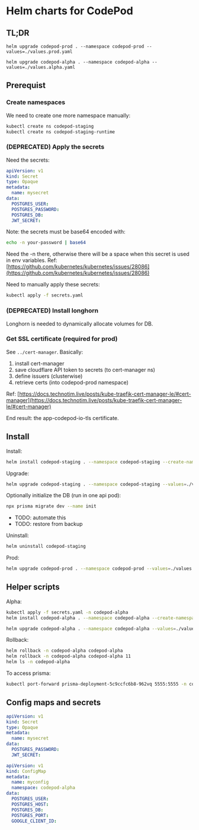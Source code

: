 # Helm charts for CodePod

## TL;DR

```
helm upgrade codepod-prod . --namespace codepod-prod --values=./values.prod.yaml

helm upgrade codepod-alpha . --namespace codepod-alpha --values=./values.alpha.yaml
```

## Prerequist

### Create namespaces

We need to create one more namespace manually:

```bash
kubectl create ns codepod-staging
kubectl create ns codepod-staging-runtime
```

### (DEPRECATED) Apply the secrets

Need the secrets:

```yaml
apiVersion: v1
kind: Secret
type: Opaque
metadata:
  name: mysecret
data:
  POSTGRES_USER:
  POSTGRES_PASSWORD:
  POSTGRES_DB:
  JWT_SECRET:
```

Note: the secrets must be base64 encoded with:

```bash
echo -n your-password | base64
```

Need the -n there, otherwise there will be a space when this secret is used in
env variables. Ref: [https://github.com/kubernetes/kubernetes/issues/28086](https://github.com/kubernetes/kubernetes/issues/28086)

Need to manually apply these secrets:

```bash
kubectl apply -f secrets.yaml
```

### (DEPRECATED) Install longhorn

Longhorn is needed to dynamically allocate volumes for DB.

### Get SSL certificate (required for prod)

See `../cert-manager`. Basically:

1. install cert-manager
2. save cloudflare API token to secrets (to cert-manager ns)
3. define issuers (clusterwise)
4. retrieve certs (into codepod-prod namespace)

Ref: [https://docs.technotim.live/posts/kube-traefik-cert-manager-le/#cert-manager](https://docs.technotim.live/posts/kube-traefik-cert-manager-le/#cert-manager)

End result: the app-codepod-io-tls certificate.

## Install

Install:

```bash
helm install codepod-staging . --namespace codepod-staging --create-namespace --values=./values.staging.yaml
```

Upgrade:

```bash
helm upgrade codepod-staging . --namespace codepod-staging --values=./values.staging.yaml
```

Optionally initialize the DB (run in one api pod):

```bash
npx prisma migrate dev --name init
```

- TODO: automate this
- TODO: restore from backup

Uninstall:

```bash
helm uninstall codepod-staging
```

Prod:

```bash
helm upgrade codepod-prod . --namespace codepod-prod --values=./values.prod.yaml
```

## Helper scripts

Alpha:

```bash
kubectl apply -f secrets.yaml -n codepod-alpha
helm install codepod-alpha . --namespace codepod-alpha --create-namespace --values=./values.alpha.yaml

helm upgrade codepod-alpha . --namespace codepod-alpha --values=./values.alpha.yaml
```

Rollback:

```bash
helm rollback -n codepod-alpha codepod-alpha
helm rollback -n codepod-alpha codepod-alpha 11
helm ls -n codepod-alpha
```

To access prisma:

```bash
kubectl port-forward prisma-deployment-5c9ccfc6b8-962vq 5555:5555 -n codepod-alpha
```

## Config maps and secrets

```yaml
apiVersion: v1
kind: Secret
type: Opaque
metadata:
  name: mysecret
data:
  POSTGRES_PASSWORD:
  JWT_SECRET:
```

```yaml
apiVersion: v1
kind: ConfigMap
metadata:
  name: myconfig
  namespace: codepod-alpha
data:
  POSTGRES_USER:
  POSTGRES_HOST:
  POSTGRES_DB:
  POSTGRES_PORT:
  GOOGLE_CLIENT_ID:
```
